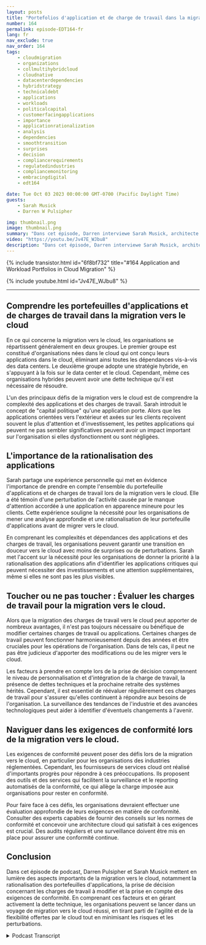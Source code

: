 ```yaml
---
layout: posts
title: "Portefolios d'application et de charge de travail dans la migration vers le cloud"
number: 164
permalink: episode-EDT164-fr
lang: fr
nav_exclude: true
nav_order: 164
tags:
    - cloudmigration
    - organizations
    - collmultihybridcloud
    - cloudnative
    - datacenterdependencies
    - hybridstrategy
    - technicaldebt
    - applications
    - workloads
    - politicalcapital
    - customerfacingapplications
    - importance
    - applicationrationalization
    - analysis
    - dependencies
    - smoothtransition
    - surprises
    - decision
    - compliancerequirements
    - regulatedindustries
    - compliancemonitoring
    - embracingdigital
    - edt164

date: Tue Oct 03 2023 00:00:00 GMT-0700 (Pacific Daylight Time)
guests:
    - Sarah Musick
    - Darren W Pulsipher

img: thumbnail.png
image: thumbnail.png
summary: "Dans cet épisode, Darren interviewe Sarah Musick, architecte de solutions Cloud chez Intel. Ensemble, ils se plongent dans le sujet des portefeuilles d'applications et de charges de travail dans la migration vers le cloud. Avec son expérience en consultation et optimisation Cloud, Sarah apporte des perspectives précieuses à la discussion."
video: "https://youtu.be/Jv47E_WJbu8"
description: "Dans cet épisode, Darren interviewe Sarah Musick, architecte de solutions Cloud chez Intel. Ensemble, ils se plongent dans le sujet des portefeuilles d'applications et de charges de travail dans la migration vers le cloud. Avec son expérience en consultation et optimisation Cloud, Sarah apporte des perspectives précieuses à la discussion."
---
```


<div>
{% include transistor.html id="6f8bf732" title="#164 Application and Workload Portfolios in Cloud Migration" %}

{% include youtube.html id="Jv47E_WJbu8" %}
</div>

---

## Comprendre les portefeuilles d'applications et de charges de travail dans la migration vers le cloud

En ce qui concerne la migration vers le cloud, les organisations se répartissent généralement en deux groupes. Le premier groupe est constitué d'organisations nées dans le cloud qui ont conçu leurs applications dans le cloud, éliminant ainsi toutes les dépendances vis-à-vis des data centers. Le deuxième groupe adopte une stratégie hybride, en s'appuyant à la fois sur le data center et le cloud. Cependant, même ces organisations hybrides peuvent avoir une dette technique qu'il est nécessaire de résoudre.

L'un des principaux défis de la migration vers le cloud est de comprendre la complexité des applications et des charges de travail. Sarah introduit le concept de "capital politique" qu'une application porte. Alors que les applications orientées vers l'extérieur et axées sur les clients reçoivent souvent le plus d'attention et d'investissement, les petites applications qui peuvent ne pas sembler significatives peuvent avoir un impact important sur l'organisation si elles dysfonctionnent ou sont négligées.

## L'importance de la rationalisation des applications

Sarah partage une expérience personnelle qui met en évidence l'importance de prendre en compte l'ensemble du portefeuille d'applications et de charges de travail lors de la migration vers le cloud. Elle a été témoin d'une perturbation de l'activité causée par le manque d'attention accordée à une application en apparence mineure pour les clients. Cette expérience souligne la nécessité pour les organisations de mener une analyse approfondie et une rationalisation de leur portefeuille d'applications avant de migrer vers le cloud.

En comprenant les complexités et dépendances des applications et des charges de travail, les organisations peuvent garantir une transition en douceur vers le cloud avec moins de surprises ou de perturbations. Sarah met l'accent sur la nécessité pour les organisations de donner la priorité à la rationalisation des applications afin d'identifier les applications critiques qui peuvent nécessiter des investissements et une attention supplémentaires, même si elles ne sont pas les plus visibles.

## Toucher ou ne pas toucher : Évaluer les charges de travail pour la migration vers le cloud.

Alors que la migration des charges de travail vers le cloud peut apporter de nombreux avantages, il n'est pas toujours nécessaire ou bénéfique de modifier certaines charges de travail ou applications. Certaines charges de travail peuvent fonctionner harmonieusement depuis des années et être cruciales pour les opérations de l'organisation. Dans de tels cas, il peut ne pas être judicieux d'apporter des modifications ou de les migrer vers le cloud.

Les facteurs à prendre en compte lors de la prise de décision comprennent le niveau de personnalisation et d'intégration de la charge de travail, la présence de dettes techniques et la prochaine retraite des systèmes hérités. Cependant, il est essentiel de réévaluer régulièrement ces charges de travail pour s'assurer qu'elles continuent à répondre aux besoins de l'organisation. La surveillance des tendances de l'industrie et des avancées technologiques peut aider à identifier d'éventuels changements à l'avenir.

## Naviguer dans les exigences de conformité lors de la migration vers le cloud.

Les exigences de conformité peuvent poser des défis lors de la migration vers le cloud, en particulier pour les organisations des industries réglementées. Cependant, les fournisseurs de services cloud ont réalisé d'importants progrès pour répondre à ces préoccupations. Ils proposent des outils et des services qui facilitent la surveillance et le reporting automatisés de la conformité, ce qui allège la charge imposée aux organisations pour rester en conformité.

Pour faire face à ces défis, les organisations devraient effectuer une évaluation approfondie de leurs exigences en matière de conformité. Consulter des experts capables de fournir des conseils sur les normes de conformité et concevoir une architecture cloud qui satisfait à ces exigences est crucial. Des audits réguliers et une surveillance doivent être mis en place pour assurer une conformité continue.

## Conclusion

Dans cet épisode de podcast, Darren Pulsipher et Sarah Musick mettent en lumière des aspects importants de la migration vers le cloud, notamment la rationalisation des portefeuilles d'applications, la prise de décision concernant les charges de travail à modifier et la prise en compte des exigences de conformité. En comprenant ces facteurs et en gérant activement la dette technique, les organisations peuvent se lancer dans un voyage de migration vers le cloud réussi, en tirant parti de l'agilité et de la flexibilité offertes par le cloud tout en minimisant les risques et les perturbations.



<details>
<summary> Podcast Transcript </summary>

<p></p>

</details>
